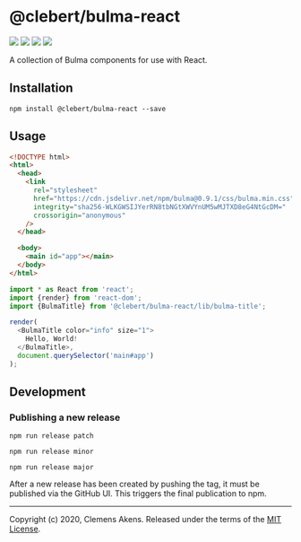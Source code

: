 # @clebert/bulma-react

[![][ci-badge]][ci-link] [![][version-badge]][version-link]
[![][license-badge]][license-link] [![][types-badge]][types-link]

[ci-badge]: https://github.com/clebert/bulma-react/workflows/CI/badge.svg
[ci-link]: https://github.com/clebert/bulma-react
[version-badge]: https://badgen.net/npm/v/@clebert/bulma-react
[version-link]: https://www.npmjs.com/package/@clebert/bulma-react
[license-badge]: https://badgen.net/npm/license/@clebert/bulma-react
[license-link]: https://github.com/clebert/bulma-react/blob/master/LICENSE
[types-badge]: https://badgen.net/npm/types/@clebert/bulma-react
[types-link]: https://github.com/clebert/bulma-react

A collection of Bulma components for use with React.

## Installation

```
npm install @clebert/bulma-react --save
```

## Usage

```html
<!DOCTYPE html>
<html>
  <head>
    <link
      rel="stylesheet"
      href="https://cdn.jsdelivr.net/npm/bulma@0.9.1/css/bulma.min.css"
      integrity="sha256-WLKGWSIJYerRN8tbNGtXWVYnUM5wMJTXD8eG4NtGcDM="
      crossorigin="anonymous"
    />
  </head>

  <body>
    <main id="app"></main>
  </body>
</html>
```

```js
import * as React from 'react';
import {render} from 'react-dom';
import {BulmaTitle} from '@clebert/bulma-react/lib/bulma-title';

render(
  <BulmaTitle color="info" size="1">
    Hello, World!
  </BulmaTitle>,
  document.querySelector('main#app')
);
```

## Development

### Publishing a new release

```
npm run release patch
```

```
npm run release minor
```

```
npm run release major
```

After a new release has been created by pushing the tag, it must be published
via the GitHub UI. This triggers the final publication to npm.

---

Copyright (c) 2020, Clemens Akens. Released under the terms of the
[MIT License](https://github.com/clebert/bulma-react/blob/master/LICENSE).
